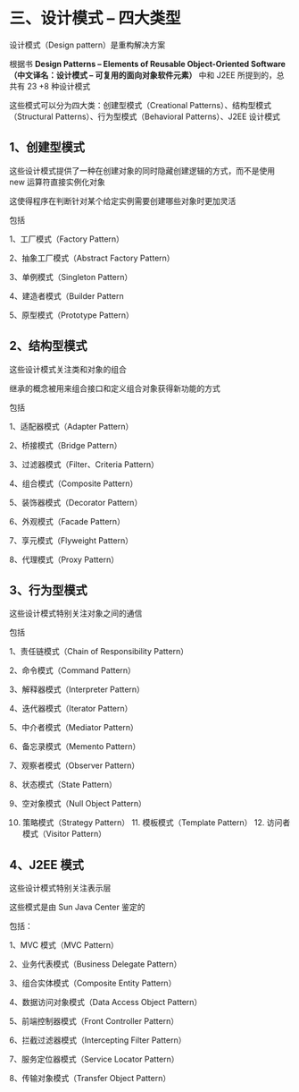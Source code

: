 # 三、设计模式 – 四大类型

设计模式（Design pattern）是重构解决方案



根据书 **Design Patterns – Elements of Reusable Object-Oriented Software（中文译名：设计模式 – 可复用的面向对象软件元素）** 中和 J2EE 所提到的，总共有 23 +8 种设计模式



这些模式可以分为四大类：创建型模式（Creational Patterns）、结构型模式（Structural Patterns）、行为型模式（Behavioral Patterns）、J2EE 设计模式



## 1、**创建型模式**



这些设计模式提供了一种在创建对象的同时隐藏创建逻辑的方式，而不是使用 new 运算符直接实例化对象



这使得程序在判断针对某个给定实例需要创建哪些对象时更加灵活



包括



1、工厂模式（Factory Pattern）



2、抽象工厂模式（Abstract Factory Pattern）



3、单例模式（Singleton Pattern）



4、建造者模式（Builder Pattern



5、原型模式（Prototype Pattern）



## 2、**结构型模式**



这些设计模式关注类和对象的组合



继承的概念被用来组合接口和定义组合对象获得新功能的方式



包括



1、适配器模式（Adapter Pattern）



2、桥接模式（Bridge Pattern）



3、过滤器模式（Filter、Criteria Pattern）



4、组合模式（Composite Pattern）



5、装饰器模式（Decorator Pattern）



6、外观模式（Facade Pattern）



7、享元模式（Flyweight Pattern）



8、代理模式（Proxy Pattern）



## 3、**行为型模式**



这些设计模式特别关注对象之间的通信



包括



1、责任链模式（Chain of Responsibility Pattern）



2、命令模式（Command Pattern）



3、解释器模式（Interpreter Pattern）



4、迭代器模式（Iterator Pattern）



5、中介者模式（Mediator Pattern）



6、备忘录模式（Memento Pattern）



7、观察者模式（Observer Pattern）







8、状态模式（State Pattern）



9、空对象模式（Null Object Pattern）



10. 策略模式（Strategy Pattern）
    11. 模板模式（Template Pattern）
        12. 访问者模式（Visitor Pattern）



## 4、**J2EE 模式**



这些设计模式特别关注表示层



这些模式是由 Sun Java Center 鉴定的



包括：



1、MVC 模式（MVC Pattern）



2、业务代表模式（Business Delegate Pattern）



3、组合实体模式（Composite Entity Pattern）



4、数据访问对象模式（Data Access Object Pattern）



5、前端控制器模式（Front Controller Pattern）



6、拦截过滤器模式（Intercepting Filter Pattern）



7、服务定位器模式（Service Locator Pattern）



8、传输对象模式（Transfer Object Pattern）